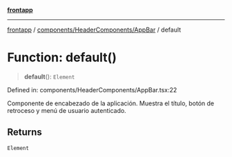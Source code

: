 [**frontapp**](../../../../README.md)

***

[frontapp](../../../../README.md) / [components/HeaderComponents/AppBar](../README.md) / default

# Function: default()

> **default**(): `Element`

Defined in: components/HeaderComponents/AppBar.tsx:22

Componente de encabezado de la aplicación.
Muestra el título, botón de retroceso y menú de usuario autenticado.

## Returns

`Element`
